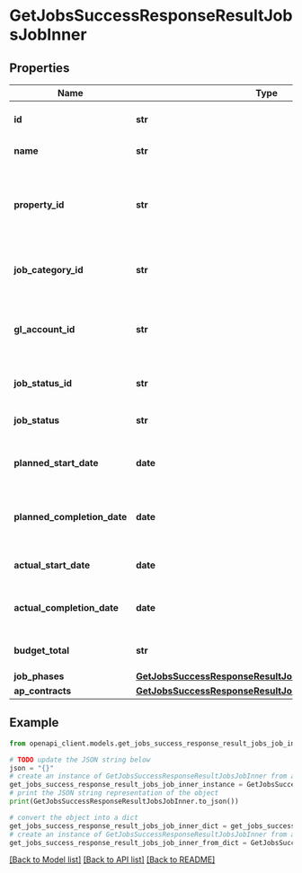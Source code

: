 # GetJobsSuccessResponseResultJobsJobInner


## Properties

Name | Type | Description | Notes
------------ | ------------- | ------------- | -------------
**id** | **str** | The unique identifier for the job. | 
**name** | **str** | The name of the job. | 
**property_id** | **str** | The unique identifier for the property associated with the job. | 
**job_category_id** | **str** | The unique identifier for the job category. | 
**gl_account_id** | **str** | The unique identifier for the general ledger account. | 
**job_status_id** | **str** | The status identifier of the job. | 
**job_status** | **str** | The current status of the job. | 
**planned_start_date** | **date** | The planned start date for the job. | 
**planned_completion_date** | **date** | The planned completion date for the job. | 
**actual_start_date** | **date** | The actual start date of the job. | 
**actual_completion_date** | **date** | The actual completion date of the job. | 
**budget_total** | **str** | The total budget for the job. | 
**job_phases** | [**GetJobsSuccessResponseResultJobsJobInnerJobPhases**](GetJobsSuccessResponseResultJobsJobInnerJobPhases.md) |  | 
**ap_contracts** | [**GetJobsSuccessResponseResultJobsJobInnerApContracts**](GetJobsSuccessResponseResultJobsJobInnerApContracts.md) |  | 

## Example

```python
from openapi_client.models.get_jobs_success_response_result_jobs_job_inner import GetJobsSuccessResponseResultJobsJobInner

# TODO update the JSON string below
json = "{}"
# create an instance of GetJobsSuccessResponseResultJobsJobInner from a JSON string
get_jobs_success_response_result_jobs_job_inner_instance = GetJobsSuccessResponseResultJobsJobInner.from_json(json)
# print the JSON string representation of the object
print(GetJobsSuccessResponseResultJobsJobInner.to_json())

# convert the object into a dict
get_jobs_success_response_result_jobs_job_inner_dict = get_jobs_success_response_result_jobs_job_inner_instance.to_dict()
# create an instance of GetJobsSuccessResponseResultJobsJobInner from a dict
get_jobs_success_response_result_jobs_job_inner_from_dict = GetJobsSuccessResponseResultJobsJobInner.from_dict(get_jobs_success_response_result_jobs_job_inner_dict)
```
[[Back to Model list]](../README.md#documentation-for-models) [[Back to API list]](../README.md#documentation-for-api-endpoints) [[Back to README]](../README.md)


